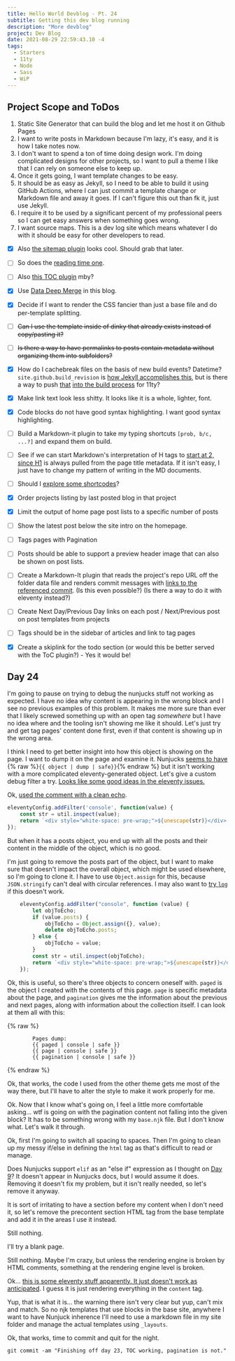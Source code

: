 ```yaml
---
title: Hello World Devblog - Pt. 24
subtitle: Getting this dev blog running
description: "More devblog"
project: Dev Blog
date: 2021-08-29 22:59:43.10 -4
tags:
  - Starters
  - 11ty
  - Node
  - Sass
  - WiP
---
```


## Project Scope and ToDos

1. Static Site Generator that can build the blog and let me host it on Github Pages
2. I want to write posts in Markdown because I'm lazy, it's easy, and it is how I take notes now.
3. I don't want to spend a ton of time doing design work. I'm doing complicated designs for other projects, so I want to pull a theme I like that I can rely on someone else to keep up.
4. Once it gets going, I want template changes to be easy.
5. It should be as easy as Jekyll, so I need to be able to build it using GitHub Actions, where I can just commit a template change or Markdown file and away it goes. If I can't figure this out than fk it, just use Jekyll.
6. I require it to be used by a significant percent of my professional peers so I can get easy answers when something goes wrong.
7. I want source maps. This is a dev log site which means whatever I do with it should be easy for other developers to read.

- [x] Also [the sitemap plugin](https://www.npmjs.com/package/@quasibit/eleventy-plugin-sitemap) looks cool. Should grab that later.

- [ ] So does the [reading time one](https://www.npmjs.com/package/eleventy-plugin-reading-time).

- [ ] Also [this TOC plugin](https://github.com/jdsteinbach/eleventy-plugin-toc/) mby?

- [x] Use [Data Deep Merge](https://www.11ty.dev/docs/data-deep-merge/) in this blog.

- [x] Decide if I want to render the CSS fancier than just a base file and do per-template splitting.

<s>

- [ ] Can I use the template inside of dinky that already exists instead of copy/pasting it?

</s>

<s>

- [ ] Is there a way to have permalinks to posts contain metadata without organizing them into subfolders?

</s>

- [x] How do I cachebreak files on the basis of new build events? Datetime? `site.github.build_revision` is [how Jekyll accomplishes this](https://github.com/jekyll/github-metadata/blob/master/docs/site.github.md), but is there a way to push [that](https://docs.github.com/en/actions/reference/context-and-expression-syntax-for-github-actions#github-context) [into the build process](https://stackoverflow.com/questions/54310050/how-to-version-build-artifacts-using-github-actions) for 11ty?

- [x] Make link text look less shitty. It looks like it is a whole, lighter, font.

- [x] Code blocks do not have good syntax highlighting. I want good syntax highlighting.

- [ ] Build a Markdown-it plugin to take my typing shortcuts `[prob, b/c, ...?]` and expand them on build.

- [ ] See if we can start Markdown's interpretation of H tags to [start at 2, since H1](https://developer.mozilla.org/en-US/docs/Web/HTML/Element/Heading_Elements#multiple_h1) is always pulled from the page title metadata. If it isn't easy, I just have to change my pattern of writing in the MD documents.

- [ ] Should I [explore some shortcodes](https://www.madebymike.com.au/writing/11ty-filters-data-shortcodes/)?

- [x] Order projects listing by last posted blog in that project

- [x] Limit the output of home page post lists to a specific number of posts

- [ ] Show the latest post below the site intro on the homepage.

- [ ] Tags pages with Pagination

- [ ] Posts should be able to support a preview header image that can also be shown on post lists.

- [ ] Create a Markdown-It plugin that reads the project's repo URL off the folder data file and renders commit messages with [links to the referenced commit](https://stackoverflow.com/questions/15919635/on-github-api-what-is-the-best-way-to-get-the-last-commit-message-associated-w). (Is this even possible?) (Is there a way to do it with eleventy instead?)

- [ ] Create Next Day/Previous Day links on each post / Next/Previous post on post templates from projects

- [ ] Tags should be in the sidebar of articles and link to tag pages

- [x] Create a skiplink for the todo section (or would this be better served with the ToC plugin?) - Yes it would be!

## Day 24

I'm going to pause on trying to debug the nunjucks stuff not working as expected. I have no idea why content is appearing in the wrong block and I see no previous examples of this problem. It makes me more sure than ever that I likely screwed something up with an open tag *somewhere* but I have no idea where and the tooling isn't showing me like it should. Let's just try and get tag pages' content done first, even if that content is showing up in the wrong area.

I think I need to get better insight into how this object is showing on the page. I want to dump it on the page and examine it. Nunjucks [seems to have](https://github.com/mozilla/nunjucks/issues/94#issuecomment-241729768) {% raw %}`{{ object | dump | safe}}`{% endraw %} but it isn't working with a more complicated eleventy-generated object. Let's give a custom debug filter a try. [Looks like some good ideas in the eleventy issues.](https://github.com/11ty/eleventy/issues/266#issuecomment-716176366)

Ok, [used the comment with a clean echo](https://github.com/11ty/eleventy/issues/266#issuecomment-841304247).

```javascript
eleventyConfig.addFilter('console', function(value) {
    const str = util.inspect(value);
    return `<div style="white-space: pre-wrap;">${unescape(str)}</div>;`
});
```

But when it has a posts object, you end up with all the posts and their content in the middle of the object, which is no good.

I'm just going to remove the posts part of the object, but I want to make sure that doesn't impact the overall object, which might be used elsewhere, so I'm going to clone it. I have to use `Object.assign` for this, because `JSON.stringify` can't deal with circular references. I may also want to [try `log`](https://www.11ty.dev/docs/filters/log/) if this doesn't work.

```javascript
	eleventyConfig.addFilter("console", function (value) {
		let objToEcho;
		if (value.posts) {
			objToEcho = Object.assign({}, value);
			delete objToEcho.posts;
		} else {
			objToEcho = value;
		}
		const str = util.inspect(objToEcho);
		return `<div style="white-space: pre-wrap;">${unescape(str)}</div>;`;
	});
```

Ok, this is useful, so there's three objects to concern oneself with. `paged` is the object I created with the contents of this page. `page` is specific metadata about the page, and `pagination` gives me the information about the previous and next pages, along with information about the collection itself. I can look at them all with this:

{% raw %}
```liquid
        Pages dump:
        {{ paged | console | safe }}
        {{ page | console | safe }}
        {{ pagination | console | safe }}
```
{% endraw %}

Ok, that works, the code I used from the other theme gets me most of the way there, but I'll have to alter the style to make it work properly for me.

Ok. Now that I know what's going on, I feel a little more comfortable asking... wtf is going on with the pagination content not falling into the given block? It has to be something wrong with my `base.njk` file. But I don't know what. Let's walk it through.

Ok, first I'm going to switch all spacing to spaces. Then I'm going to clean up my messy if/else in defining the `html` tag as that's difficult to read or manage.

Does Nunjucks support `elif` as an "else if" expression as I thought on [Day 9](/posts/projects/devblog/hello-day-9/)? It doesn't appear in Nunjucks docs, but I would assume it does. Removing it doesn't fix my problem, but it isn't really needed, so let's remove it anyway.

It is sort of irritating to have a section before my content when I don't need it, so let's remove the precontent section HTML tag from the base template and add it in the areas I use it instead.

Still nothing.

I'll try a blank page.

Still nothing. Maybe I'm crazy, but unless the rendering engine is broken by HTML comments, something at the rendering engine level is broken.

Ok... [this is some eleventy stuff apparently. It just doesn't work as anticipated](https://github.com/11ty/eleventy/issues/834#issuecomment-569474008). I guess it is just rendering everything in the `content` tag.

Yup, that is what it is... the warning there isn't very clear but yup, can't mix and match. So no njk templates that use blocks in the base site, anywhere I want to have Nunjuck inherence I'll need to use a markdown file in my site folder and manage the actual templates using `_layouts`.

Ok, that works, time to commit and quit for the night.

`git commit -am "Finishing off day 23, TOC working, pagination is not."`

